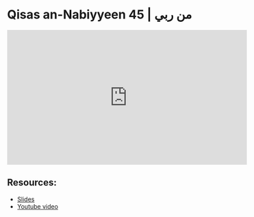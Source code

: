 # Qisas an-Nabiyyeen 45 | من ربي

<iframe width="560" height="315" src="https://www.youtube-nocookie.com/embed/yZmbWTep9mg?start=0" frameborder="0" allow="accelerometer; autoplay; encrypted-media; gyroscope; picture-in-picture" allowfullscreen="allowfullscreen"></iframe><BR>



## Resources:
- [Slides](https://github.com/arshare/resources_balagha_pdfs)
- [Youtube video](https://youtu.be/yZmbWTep9mg)

